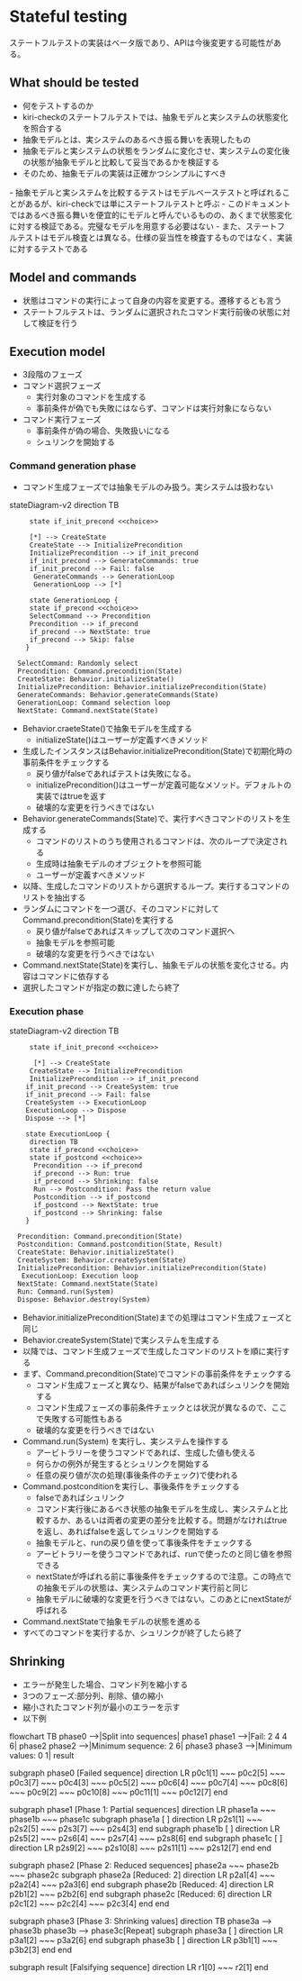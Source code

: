 # Stateful testing

<note>
ステートフルテストの実装はベータ版であり、APIは今後変更する可能性がある。
</note>

## What should be tested

- 何をテストするのか
- kiri-checkのステートフルテストでは、抽象モデルと実システムの状態変化を照合する
- 抽象モデルとは、実システムのあるべき振る舞いを表現したもの
- 抽象モデルと実システムの状態をランダムに変化させ、実システムの変化後の状態が抽象モデルと比較して妥当であるかを検証する
- そのため、抽象モデルの実装は正確かつシンプルにすべき

<note>
- 抽象モデルと実システムを比較するテストはモデルベーステストと呼ばれることがあるが、kiri-checkでは単にステートフルテストと呼ぶ
- このドキュメントではあるべき振る舞いを便宜的にモデルと呼んでいるものの、あくまで状態変化に対する検証である。完璧なモデルを用意する必要はない
- また、ステートフルテストはモデル検査とは異なる。仕様の妥当性を検査するものではなく、実装に対するテストである
</note>

## Model and commands

- 状態はコマンドの実行によって自身の内容を変更する。遷移するとも言う
- ステートフルテストは、ランダムに選択されたコマンド実行前後の状態に対して検証を行う


## Execution model

- 3段階のフェーズ
- コマンド選択フェーズ
  - 実行対象のコマンドを生成する
  - 事前条件が偽でも失敗にはならず、コマンドは実行対象にならない
- コマンド実行フェーズ
  - 事前条件が偽の場合、失敗扱いになる
  - シュリンクを開始する

### Command generation phase

- コマンド生成フェーズでは抽象モデルのみ扱う。実システムは扱わない

<code-block lang="mermaid">
    stateDiagram-v2
      direction TB

         state if_init_precond <<choice>>

         [*] --> CreateState
         CreateState --> InitializePrecondition
         InitializePrecondition --> if_init_precond
         if_init_precond --> GenerateCommands: true
         if_init_precond --> Fail: false
          GenerateCommands --> GenerationLoop
          GenerationLoop --> [*]

         state GenerationLoop {
         state if_precond <<choice>>
         SelectCommand --> Precondition
         Precondition --> if_precond
         if_precond --> NextState: true
         if_precond --> Skip: false
        }

      SelectCommand: Randomly select
      Precondition: Command.precondition(State)
      CreateState: Behavior.initializeState()
      InitializePrecondition: Behavior.initializePrecondition(State)
      GenerateCommands: Behavior.generateCommands(State)
      GenerationLoop: Command selection loop
      NextState: Command.nextState(State)
</code-block>

- Behavior.craeteState()で抽象モデルを生成する
  - initializeState()はユーザーが定義すべきメソッド
- 生成したインスタンスはBehavior.initializePrecondition(State)で初期化時の事前条件をチェックする
  - 戻り値がfalseであればテストは失敗になる。
  - initializePrecondition()はユーザーが定義可能なメソッド。デフォルトの実装ではtrueを返す
  - 破壊的な変更を行うべきではない
- Behavior.generateCommands(State)で、実行すべきコマンドのリストを生成する
  - コマンドのリストのうち使用されるコマンドは、次のループで決定される
  - 生成時は抽象モデルのオブジェクトを参照可能
  - ユーザーが定義すべきメソッド
- 以降、生成したコマンドのリストから選択するループ。実行するコマンドのリストを抽出する
- ランダムにコマンドを一つ選び、そのコマンドに対してCommand.precondition(State)を実行する
  - 戻り値がfalseであればスキップして次のコマンド選択へ
  - 抽象モデルを参照可能
  - 破壊的な変更を行うべきではない
- Command.nextState(State)を実行し、抽象モデルの状態を変化させる。内容はコマンドに依存する
- 選択したコマンドが指定の数に達したら終了

### Execution phase

<code-block lang="mermaid">
    stateDiagram-v2
         direction TB

         state if_init_precond <<choice>>

          [*] --> CreateState
         CreateState --> InitializePrecondition
         InitializePrecondition --> if_init_precond
        if_init_precond --> CreateSystem: true
        if_init_precond --> Fail: false
        CreateSystem --> ExecutionLoop
        ExecutionLoop --> Dispose
        Dispose --> [*]

        state ExecutionLoop {
         direction TB
         state if_precond <<choice>>
         state if_postcond <<choice>>
          Precondition --> if_precond
          if_precond --> Run: true
          if_precond --> Shrinking: false
          Run --> Postcondition: Pass the return value
          Postcondition --> if_postcond
          if_postcond --> NextState: true
          if_postcond --> Shrinking: false
        }

      Precondition: Command.precondition(State)
      Postcondition: Command.postcondition(State, Result)
      CreateState: Behavior.initializeState()
      CreateSystem: Behavior.createSystem(State)
      InitializePrecondition: Behavior.initializePrecondition(State)
       ExecutionLoop: Execution loop
      NextState: Command.nextState(State)
      Run: Command.run(System)
      Dispose: Behavior.destroy(System)
</code-block>

- Behavior.initializePrecondition(State)までの処理はコマンド生成フェーズと同じ
- Behavior.createSystem(State)で実システムを生成する
- 以降では、コマンド生成フェーズで生成したコマンドのリストを順に実行する
- まず、Command.precondition(State)でコマンドの事前条件をチェックする
  - コマンド生成フェーズと異なり、結果がfalseであればシュリンクを開始する
  - コマンド生成フェーズの事前条件チェックとは状況が異なるので、ここで失敗する可能性もある
  - 破壊的な変更を行うべきではない
- Command.run(System) を実行し、実システムを操作する
  - アービトラリーを使うコマンドであれば、生成した値も使える
  - 何らかの例外が発生するとシュリンクを開始する
  - 任意の戻り値が次の処理(事後条件のチェック)で使われる
- Command.postconditionを実行し、事後条件をチェックする
  - falseであればシュリンク
  - コマンド実行後にあるべき状態の抽象モデルを生成し、実システムと比較するか、あるいは両者の変更の差分を比較する。問題がなければtrueを返し、あればfalseを返してシュリンクを開始する
  - 抽象モデルと、runの戻り値を使って事後条件をチェックする
  - アービトラリーを使うコマンドであれば、runで使ったのと同じ値を参照できる
  - nextStateが呼ばれる前に事後条件をチェックするので注意。この時点での抽象モデルの状態は、実システムのコマンド実行前と同じ
  - 抽象モデルに破壊的な変更を行うべきではない。このあとにnextStateが呼ばれる
- Command.nextStateで抽象モデルの状態を進める
- すべてのコマンドを実行するか、シュリンクが終了したら終了

## Shrinking

- エラーが発生した場合、コマンド列を縮小する
- 3つのフェーズ:部分列、削除、値の縮小
- 縮小されたコマンド列が最小のエラーを示す
- 以下例

<code-block lang="mermaid">
flowchart TB
  phase0 -->|Split into sequences| phase1
  phase1 -->|Fail: 2 4 4 6| phase2
  phase2 -->|Minimum sequence: 2 6| phase3
  phase3 -->|Minimum values: 0 1| result

  subgraph phase0 [Failed sequence]
  direction LR
  p0c1[1] ~~~ p0c2[5] ~~~ p0c3[7] ~~~ p0c4[3] ~~~ p0c5[2] ~~~ p0c6[4] ~~~ p0c7[4] ~~~ p0c8[6] ~~~ p0c9[2] ~~~ p0c10[8] ~~~ p0c11[1] ~~~ p0c12[7]
  end

  subgraph phase1 [Phase 1: Partial sequences]
  direction LR
  phase1a ~~~ phase1b ~~~ phase1c
  subgraph phase1a [ ]
  direction LR
  p2s1[1] ~~~ p2s2[5] ~~~ p2s3[7] ~~~ p2s4[3]
  end
  subgraph phase1b [ ]
  direction LR
  p2s5[2] ~~~ p2s6[4] ~~~ p2s7[4] ~~~ p2s8[6]
  end
  subgraph phase1c [ ]
  direction LR
  p2s9[2] ~~~ p2s10[8] ~~~ p2s11[1] ~~~ p2s12[7]
  end
  end

  subgraph phase2 [Phase 2: Reduced sequences]
  phase2a ~~~ phase2b ~~~ phase2c
  subgraph phase2a [Reduced: 2]
  direction LR
  p2a1[4] ~~~ p2a2[4] ~~~ p2a3[6]
  end
  subgraph phase2b [Reduced: 4]
  direction LR
  p2b1[2] ~~~ p2b2[6]
  end
  subgraph phase2c [Reduced: 6]
  direction LR
  p2c1[2] ~~~ p2c2[4] ~~~ p2c3[4]
  end
  end

  subgraph phase3 [Phase 3: Shrinking values]
  direction TB
  phase3a --> phase3b
  phase3b --> phase3c[Repeat]
  subgraph phase3a [ ]
  direction LR
  p3a1[2] ~~~ p3a2[6]
  end
  subgraph phase3b [ ]
  direction LR
  p3b1[1] ~~~ p3b2[3]
  end
  end

  subgraph result [Falsifying sequence]
  direction LR
  r1[0] ~~~ r2[1]
  end
</code-block>
